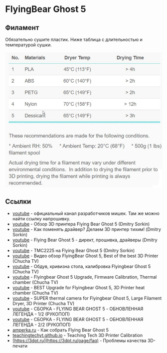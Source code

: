 # FlyingBear Ghost 5

## Филамент

Обязательно сушите пластик. Ниже таблица с длительностью и температурой сушки.

![](/assets/dry_notes.jpg)

## Ссылки

  * [youtube](https://www.youtube.com/channel/UCO9d2eNVwLAmIJnQt6TsNKw/featured) - официальный канал разработчиков мишек. Там же можно найти ссылку напрошивку.
  * [youtube](https://www.youtube.com/watch?v=Si8dJLZB5WE) - Обзор 3D принтера Flying Bear Ghost 5 (Dmitry Sorkin)
  * [youtube](https://www.youtube.com/watch?v=MQE7OZ34_eE) - Как поменять драйвер? Делаем 3D принтер тихим! (Dmitry Sorkin)
  * [youtube](https://www.youtube.com/watch?v=thyWvSqfDgw) - Flying Bear Ghost 5 - директ, прошивка, драйверы (Dmitry Sorkin)
  * [youtube](https://www.youtube.com/watch?v=U7GDpEEEAD0) - TMC2225 на Flying Bear Ghost 5 (Dmitry Sorkin)
  * [youtube](https://www.youtube.com/watch?v=CmH9ijGK3PQ) - Видео обзор FlyingBear Ghost 5, Best of the best 3D Printer (Chucha TV)
  * [youtube](https://www.youtube.com/watch?v=bemV1i9FcFQ) - Обдув, кривизна стола, калибровка Flyingbear Ghost 5 (Chucha TV)
  * [youtube](https://www.youtube.com/watch?v=CoQKKjSEEc) - Flyingbear Ghost 5 Upgrade, Firmware Calibration, Thermal chamber (Chucha TV)
  * [youtube](https://www.youtube.com/watch?v=xJrcymQPOck) - BEST Upgrade for Flyingbear Ghost 5, 3D Printer heat chamber (Chucha TV)
  * [youtube](https://www.youtube.com/watch?v=SvvChheM32c) - SUPER thermal camera for Flyingbear Ghost 5, Large Filament Dryer, 3D Printer (Chucha TV)
  * [youtube](https://www.youtube.com/watch?v=lXEG-zxVcXY) - СБОРКА - FLYING BEAR GHOST 5 - ОБНОВЛЕННАЯ ЛЕГЕНДА - 1/2 (РУКОПОП)
  * [youtube](https://www.youtube.com/watch?v=weO1y5a0WMQ) - СБОРКА - FLYING BEAR GHOST 5 - ОБНОВЛЕННАЯ ЛЕГЕНДА - 2/2 (РУКОПОП)
  * [amperka.ru](https://amperka.ru/page/flying-bear-ghost-5-assembly-instructions) - Как собрать Flying Bear Ghost 5
  * [teachingtechyt.github.io](https://teachingtechyt.github.io/calibration.html) - Teaching Tech 3D Printer Calibration
  * [https://3dpt.ru](https://3dpt.ru/page/faq) - Проблемы качества 3D-печати
